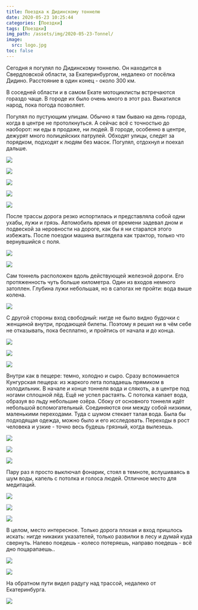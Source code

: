 ```yaml
---
title: Поездка к Дидинскому тоннелю
date: 2020-05-23 10:25:44
categories: [Поездки]
tags: [Поездки]
img_path: /assets/img/2020-05-23-Tonnel/
image:
  src: logo.jpg
toc: false
---
```


Сегодня я погулял по Дидинскому тоннелю. Он находится в Свердловской области, за Екатеринбургом, недалеко от посёлка Дидино. Расстояние в один конец - около 300 км.

В соседней области и в самом Екате мотоциклисты встречаются гораздо чаще. В городе их было очень много в этот раз. Выкатился народ, пока погода позволяет.

Погулял по пустующим улицам. Обычно я там бываю на день города, когда в центре не протолкнуться. А сейчас всё с точностью до наоборот: ни еды в продаже, ни людей. В городе, особенно в центре, дежурят много полицейских патрулей. Обходят улицы, следят за порядком, подходят к людям без масок. Погулял, отдохнул и поехал дальше.

![](1.jpg)

![](2.jpg)

![](3.jpg)

![](4.jpg)

![](5.jpg)

После трассы дорога резко испортилась и представляла собой одни ухабы, лужи и грязь. Автомобиль время от времени задевал дном и подвеской за неровности на дороге, как бы я ни старался этого избежать. После поездки машина выглядела как трактор, только что вернувшийся с поля.

![](6.jpg)

![](7.jpg)

Сам тоннель расположен вдоль действующей железной дороги. Его протяженность чуть больше километра. Один из входов немного затоплен. Глубина лужи небольшая, но в сапогах не пройти: вода выше колена.

![](8.jpg)

С другой стороны вход свободный: нигде не было видно будочки с женщиной внутри, продающей билеты. Поэтому я решил ни в чём себе не отказывать, пока бесплатно, и пройтись от начала и до конца.

![](9.jpg)

![](10.jpg)

![](11.jpg)

Внутри как в пещере: темно, холодно и сыро. Сразу вспоминается Кунгурская пещера: из жаркого лета попадаешь прямиком в холодильник. В начале и конце тоннеля вода и слякоть, а в центре под ногами сплошной лёд. Ещё не успел растаять. С потолка капает вода, образуя во льду небольшие озёра. Сбоку от основного тоннеля идёт небольшой вспомогательный. Соединяются они между собой низкими, маленькими переходами. Туда с шумом стекает талая вода. Была бы подходящая одежда, можно было и его исследовать. Переходы в рост человека и узкие - точно весь будешь грязный, когда вылезешь.

![](12.jpg)

![](13.jpg)

![](14.jpg)

Пару раз я просто выключал фонарик, стоял в темноте, вслушиваясь в шум воды, капель с потолка и голоса людей. Отличное место для медитаций.

![](15.jpg)

![](16.jpg)

![](17.jpg)

В целом, место интересное. Только дорога плохая и вход пришлось искать: нигде никаких указателей, только развилки в лесу и думай куда свернуть. Налево поедешь - колесо потеряешь, направо поедешь - всё дно поцарапаешь..

![](18.jpg)

![](19.jpg)

На обратном пути видел радугу над трассой, недалеко от Екатеринбурга.

![](20.jpg)
